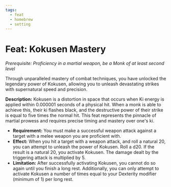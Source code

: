 ```yaml
---
tags:
  - feat
  - homebrew
  - setting
---
```

# Feat: Kokusen Mastery
*Prerequisite: Proficiency in a martial weapon, be a Monk of at least second level*

Through unparalleled mastery of combat techniques, you have unlocked the legendary power of Kokusen, allowing you to unleash devastating strikes with supernatural speed and precision.

**Description:** Kokusen is a distortion in space that occurs when Ki energy is applied within 0.000001 seconds of a physical hit. When a monk is able to achieve this, their ki flashes black, and the destructive power of their strike is equal to five times the normal hit. This feat represents the pinnacle of martial prowess and requires precise timing and mastery over one's ki.

- **Requirement:** You must make a successful weapon attack against a target with a melee weapon you are proficient with.
- **Effect:** When you hit a target with a weapon attack, and roll a natural 20, you can attempt to unleash the power of Kokusen. Roll a d20. If the result is a natural 20, you activate Kokusen. The damage dealt by the triggering attack is multiplied by 5.
- **Limitation:** After successfully activating Kokusen, you cannot do so again until you finish a long rest. Additionally, you can only attempt to activate Kokusen a number of times equal to your Dexterity modifier (minimum of 1) per long rest.